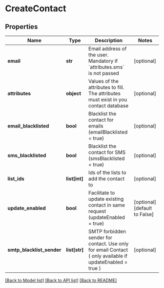 # CreateContact

## Properties
Name | Type | Description | Notes
------------ | ------------- | ------------- | -------------
**email** | **str** | Email address of the user. Mandatory if &#x60;attributes.sms&#x60; is not passed | [optional] 
**attributes** | **object** | Values of the attributes to fill. The attributes must exist in you contact database | [optional] 
**email_blacklisted** | **bool** | Blacklist the contact for emails (emailBlacklisted &#x3D; true) | [optional] 
**sms_blacklisted** | **bool** | Blacklist the contact for SMS (smsBlacklisted &#x3D; true) | [optional] 
**list_ids** | **list[int]** | Ids of the lists to add the contact to | [optional] 
**update_enabled** | **bool** | Facilitate to update existing contact in same request (updateEnabled &#x3D; true) | [optional] [default to False]
**smtp_blacklist_sender** | **list[str]** | SMTP forbidden sender for contact. Use only for email Contact ( only available if updateEnabled &#x3D; true ) | [optional] 

[[Back to Model list]](../README.md#documentation-for-models) [[Back to API list]](../README.md#documentation-for-api-endpoints) [[Back to README]](../README.md)


